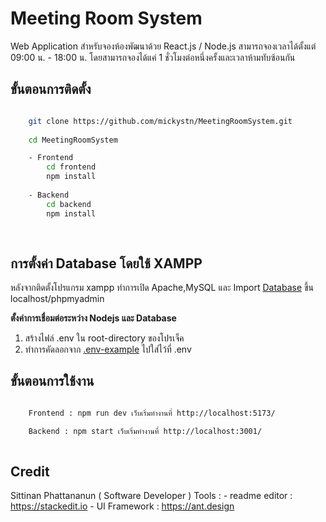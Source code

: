 # Meeting Room System
Web Application สำหรับจองห้องพัฒนาด้วย React.js / Node.js สามารถจองเวลาได้ตั้งแต่ 09:00 น. - 18:00 น.
โดยสามารถจองได้แค่ 1 ชั่วโมงต่อหนึ่งครั้งและเวลาห้ามทับซ้อนกัน


## ขั้นตอนการติดตั้ง
````bash

	git clone https://github.com/mickystn/MeetingRoomSystem.git
	
	cd MeetingRoomSystem

	- Frontend
		cd frontend
		npm install
		
	- Backend
		cd backend
		npm install
		
	
`````




## การตั้งค่า Database โดยใช้ XAMPP

หลังจากติดตั้งโปรแกรม xampp ทำการเปิด Apache,MySQL และ Import [Database](https://github.com/mickystn/MeetingRoomSystem/tree/main/backend/database)  ขึ้น localhost/phpmyadmin

**ตั้งค่าการเชื่อมต่อระหว่าง Nodejs และ Database**
1. สร้างไฟล์ .env ใน root-directory ของโปรเจ็ค
2. ทำการคัดลอกจาก [.env-example](https://github.com/mickystn/MeetingRoomSystem/blob/main/backend/.env-example) ไปใส่ไว้ที่ .env




## ขั้นตอนการใช้งาน
````bash

	Frontend : npm run dev เว็บเริ่มทำงานที่ http://localhost:5173/

	Backend : npm start เว็บเริ่มทำงานที่ http://localhost:3001/
	
````
## Credit
Sittinan Phattananun ( Software Developer )
Tools :
	 - readme editor : https://stackedit.io
	- UI Framework : https://ant.design	

